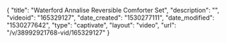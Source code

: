 {
    "title": "Waterford Annalise Reversible Comforter Set",
    "description": "",
    "videoid": "165329127",
    "date_created": "1530277111",
    "date_modified": "1530277642",
    "type": "captivate",
    "layout": "video",
    "url": "\/v\/38992921768-vid\/165329127"
}